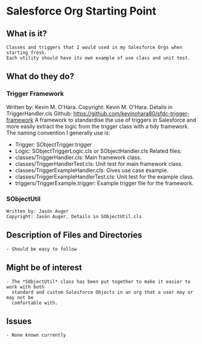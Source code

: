 # Salesforce Org Starting Point

## What is it?
    Classes and triggers that I would used in my Salesforce Orgs when starting fresh.
    Each utility should have its own example of use class and unit test.

## What do they do?

### Trigger Framework
   Written by: Kevin M. O'Hara.
   Copyright: Kevin M. O'Hara. Details in TriggerHandler.cls
   Github: https://github.com/kevinohara80/sfdc-trigger-framework
   A framework to standardise the use of triggers in Salesforce and more easily
   extract the logic from the trigger class with a tidy framework.
   The naming convention I generally use is:
   - Trigger: SObjectTrigger.trigger
   - Logic: SObjectTriggerLogic.cls or SObjectHandler.cls
   Related files:
   - classes/TriggerHandler.cls: Main framework class.
   - classes/TriggerHandlerTest.cls: Unit test for main framework class.
   - classes/TriggerExampleHandler.cls: Gives use case example.
   - classes/TriggerExampleHandlerTest.cls: Unit test for the example class.
   - triggers/TriggerExample.trigger: Example trigger file for the framework.

### SObjectUtil
    Written by: Jasón Auger
    Copyright: Jasón Auger. Details in SObjectUtil.cls


## Description of Files and Directories
    - Should be easy to follow
## Might be of interest
    - The *SObjectUtil* class has been put together to make it easier to work with both
      standard and custom Salesforce Objects in an org that a user may or may not be 
      comfortable with.
## Issues
    - None known currently